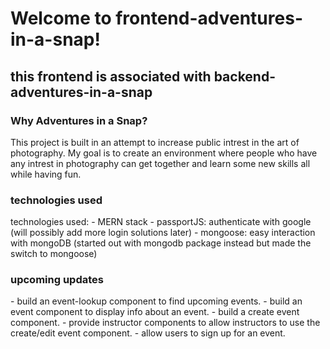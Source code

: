 # Welcome to frontend-adventures-in-a-snap!

<h2>this frontend is associated with backend-adventures-in-a-snap</h2>

<h3>Why Adventures in a Snap?</h3>
This project is built in an attempt to increase public intrest in the art of photography.
My goal is to create an environment where people who have any intrest in photography can
get together and learn some new skills all while having fun.

<h3>technologies used</h3>
technologies used:
- MERN stack
- passportJS: authenticate with google (will possibly add more login solutions later)
- mongoose: easy interaction with mongoDB (started out with mongodb package instead but made the switch to mongoose)

<h3>upcoming updates</h3>
- build an event-lookup component to find upcoming events.
- build an event component to display info about an event.
- build a create event component.
- provide instructor components to allow instructors to use the create/edit event component.
- allow users to sign up for an event.
